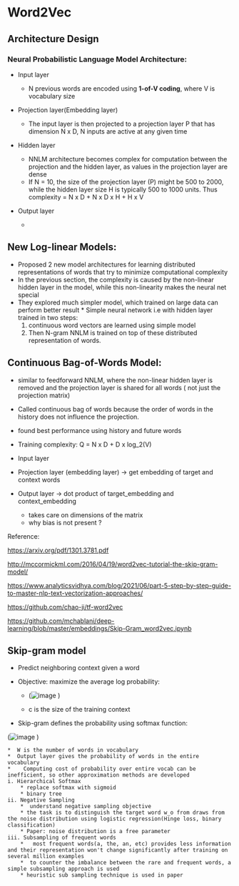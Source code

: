 # Word2Vec

## Architecture Design

### Neural Probabilistic Language Model Architecture:



*   Input layer
      
      * N previous words are encoded using **1-of-V coding**, where V is vocabulary size
*   Projection layer(Embedding layer)

      * The input layer is then projected to a projection layer P that has dimension N x D, N inputs are active at any given time
*   Hidden layer

      * NNLM architecture becomes complex for computation between the projection and the hidden layer, as values in the projection layer are dense
      *  If N = 10, the size of the projection layer (P) might be 500 to 2000, while the hidden layer size H is typically 500 to 1000 units.
      Thus complexity = N x D + N x D x H + H x V

*   Output layer

    *
    

## New Log-linear Models:


*   Proposed 2 new model architectures for learning distributed representations of words that try to minimize computational complexity
*   In the previous section, the complexity is caused by the non-linear hidden layer in the model, while this non-linearity makes the neural net special
*    They explored much simpler model, which trained on large data can perform better result
    *   Simple neural network i.e with hidden layer trained in two steps:
        1. continuous word vectors are learned using simple model
        2. Then N-gram NNLM is trained on top of these distributed representation of words.




## Continuous Bag-of-Words Model:


*   similar to feedforward NNLM, where the non-linear hidden layer is removed and the projection layer is shared for all words ( not just the projection matrix)
*   Called continuous bag of words because the order of words in the history does not influence the projection.

*    found best performance using history and future words
*    Training complexity: 
        Q = N x D + D x log_2(V)


* Input layer
* Projection layer (embedding layer) -> get embedding of target and context words
* Output layer -> dot product of target_embedding and context_embedding
    * takes care on dimensions of the matrix
    *  why bias is not present ?

Reference:

https://arxiv.org/pdf/1301.3781.pdf

http://mccormickml.com/2016/04/19/word2vec-tutorial-the-skip-gram-model/

https://www.analyticsvidhya.com/blog/2021/06/part-5-step-by-step-guide-to-master-nlp-text-vectorization-approaches/

https://github.com/chao-ji/tf-word2vec


https://github.com/mchablani/deep-learning/blob/master/embeddings/Skip-Gram_word2vec.ipynb



## Skip-gram model



*   Predict neighboring context given a word
*   Objective: maximize the average log probability:
    
    * (![image](https://user-images.githubusercontent.com/21074651/150743118-22a958f7-19fa-4b5d-93cb-3dd6aad4cd13.png)
)

    *  c is the size of the training context

* Skip-gram defines the probability using softmax function:

(![image](https://user-images.githubusercontent.com/21074651/150743150-1a6aa323-123b-42f1-a7e9-35089b8d8383.png)
)

    *  W is the number of words in vocabulary
    *  Output layer gives the probability of words in the entire vocabulary
    *    Computing cost of probability over entire vocab can be inefficient, so other approximation methods are developed
    i. Hierarchical Softmax
        * replace softmax with sigmoid
        * binary tree
    ii. Negative Sampling
        *  understand negative sampling objective
        * the task is to distinguish the target word w_o from draws from the noise distribution using logistic regression(Hinge loss, binary classification)
        * Paper: noise distribution is a free parameter
    iii. Subsampling of frequent words
        *   most frequent words(a, the, an, etc) provides less information and their representation won't change significantly after training on several million examples
        *  to counter the imbalance between the rare and frequent words, a simple subsampling approach is used
        * heuristic sub sampling technique is used in paper


